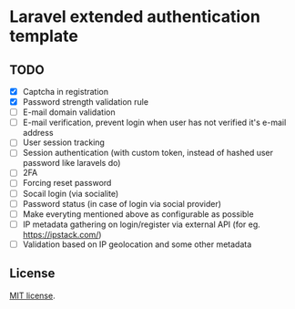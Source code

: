 # Laravel extended authentication template

## TODO
- [x] Captcha in registration 
- [x] Password strength validation rule
- [ ] E-mail domain validation 
- [ ] E-mail verification, prevent login when user has not verified it's e-mail address
- [ ] User session tracking
- [ ] Session authentication (with custom token, instead of hashed user password like laravels do)
- [ ] 2FA 
- [ ] Forcing reset password 
- [ ] Socail login (via socialite)
- [ ] Password status (in case of login via social provider)
- [ ] Make everyting mentioned above as configurable as possible
- [ ] IP metadata gathering on login/register via external API (for eg. https://ipstack.com/)
- [ ] Validation based on IP geolocation and some other metadata 

## License
[MIT license](https://opensource.org/licenses/MIT).
